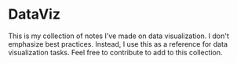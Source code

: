 # DataViz
This is my collection of notes I've made on data visualization.
I don't emphasize best practices. Instead, I use this as a reference for data visualization tasks.
Feel free to contribute to add to this collection.